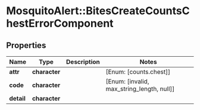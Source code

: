 # MosquitoAlert::BitesCreateCountsChestErrorComponent


## Properties
Name | Type | Description | Notes
------------ | ------------- | ------------- | -------------
**attr** | **character** |  | [Enum: [counts.chest]] 
**code** | **character** |  | [Enum: [invalid, max_string_length, null]] 
**detail** | **character** |  | 


